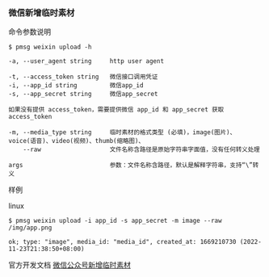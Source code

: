 ### 微信新增临时素材

命令参数说明

```text
$ pmsg weixin upload -h

-a, --user_agent string     http user agent

-t, --access_token string   微信接口调用凭证
-i, --app_id string         微信app_id
-s, --app_secret string     微信app_secret

如果没有提供 access_token，需要提供微信 app_id 和 app_secret 获取 access_token

-m, --media_type string     临时素材的格式类型 (必填)，image(图片)、voice(语音)、video(视频)、thumb(缩略图)、
    --raw                   文件名称含路径是原始字符串字面值，没有任何转义处理

args                        参数：文件名称含路径，默认是解释字符串，支持“\”转义
```

样例

linux

```shell
$ pmsg weixin upload -i app_id -s app_secret -m image --raw /img/app.png

ok; type: "image", media_id: "media_id", created_at: 1669210730 (2022-11-23T21:38:50+08:00)
```

官方开发文档 [微信公众号新增临时素材](https://developers.weixin.qq.com/doc/offiaccount/Asset_Management/New_temporary_materials.html)
